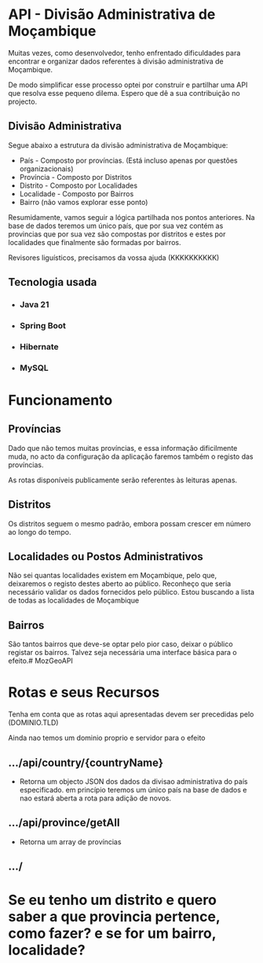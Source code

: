 # API - Divisão Administrativa de Moçambique

Muitas vezes, como desenvolvedor, tenho enfrentado dificuldades
para encontrar e organizar dados referentes à 
divisão administrativa de Moçambique.

De modo simplificar esse processo optei por construir e partilhar 
uma API que resolva esse pequeno dilema. Espero que dê a sua contribuição
no projecto.

## Divisão Administrativa

Segue abaixo a estrutura da divisão administrativa de Moçambique:
* País - Composto por províncias. (Está incluso apenas por questões organizacionais)
* Província - Composto por Distritos
* Distrito - Composto por Localidades
* Localidade - Composto por Bairros
* Bairro (não vamos explorar esse ponto)

Resumidamente, vamos seguir a lógica partilhada nos pontos anteriores.
Na base de dados teremos um único país, que por sua vez contém as 
provincias que por sua vez são compostas por distritos e estes por 
localidades que finalmente são formadas por bairros. 

Revisores liguísticos, precisamos da vossa ajuda (KKKKKKKKKK)

## Tecnologia usada

* ### Java 21
* ### Spring Boot
* ### Hibernate 
* ### MySQL


# Funcionamento

## Províncias
Dado que não temos muitas províncias, e essa informação dificilmente muda, 
no acto da configuração da aplicação faremos também o registo das províncias.

As rotas disponíveis publicamente serão referentes às leituras apenas.

## Distritos
Os distritos seguem o mesmo padrão, embora possam crescer em número ao 
longo do tempo.

## Localidades ou Postos Administrativos
Não sei quantas localidades existem em Moçambique, pelo que, deixaremos o registo 
destes aberto ao público. Reconheço que seria necessário validar os dados 
fornecidos pelo público. Estou buscando a lista de todas as localidades de Moçambique

## Bairros
São tantos bairros que deve-se optar pelo pior caso, deixar o público registar os bairros.
Talvez seja necessária uma interface básica para o efeito.# MozGeoAPI


# Rotas e seus Recursos

Tenha em conta que as rotas aqui apresentadas devem ser precedidas pelo (DOMINIO.TLD)

Ainda nao temos um dominio proprio e servidor para o efeito

## .../api/country/{countryName}
* Retorna um objecto JSON dos dados da divisao administrativa do país especificado.
em princípio teremos um único país na base de dados e nao estará aberta
a rota para adição de novos.

## .../api/province/getAll
* Retorna um array de províncias

## .../

# Se eu tenho um distrito e quero saber a que provincia pertence, como fazer? e se for um bairro, localidade?

